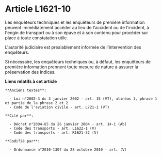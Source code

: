 # Article L1621-10

Les enquêteurs techniques et les enquêteurs de première information peuvent immédiatement accéder au lieu de l'accident ou de
l'incident, à l'engin de transport ou à son épave et à son contenu pour procéder sur place à toute constatation utile.

L'autorité judiciaire est préalablement informée de l'intervention des enquêteurs.

Si nécessaire, les enquêteurs techniques ou, à défaut, les enquêteurs de première information prennent toute mesure de nature
à assurer la préservation des indices.

**Liens relatifs à cet article**

	**Anciens textes**:

	  - Loi n°2002-3 du 3 janvier 2002 - art. 15 (VT), alinéas 1, phrase 1 et partie de la phrase 2 et 2
	  - Code de l'aviation civile - art. L721-1 (VT)

	**Cité par**:

	  - Décret n°2004-85 du 26 janvier 2004 - art. 14-1 (Ab)
	  - Code des transports - art. L1622-1 (V)
	  - Code des transports - art. R1621-32 (V)

	**Codifié par**:

	  - Ordonnance n°2010-1307 du 28 octobre 2010 - art. (V)
